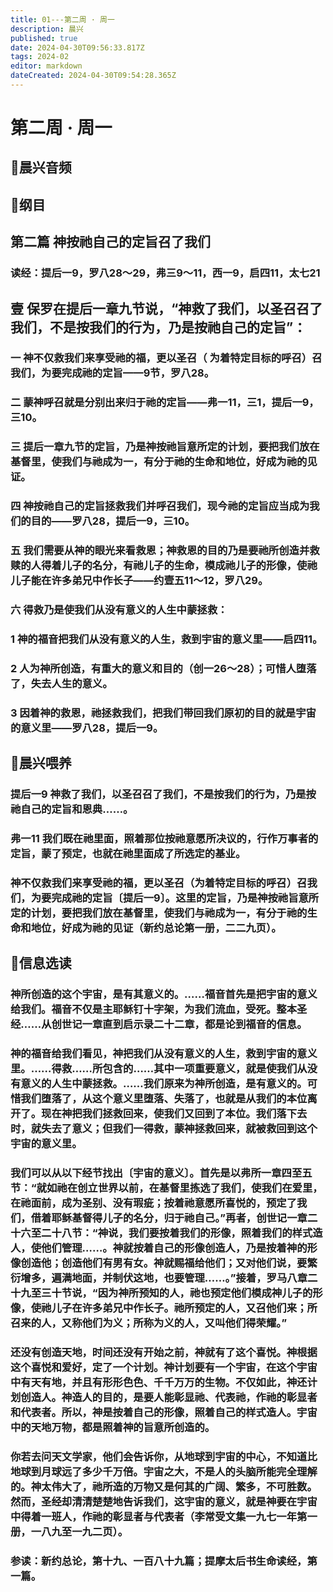 ```yaml
---
title: 01---第二周 · 周一
description: 晨兴
published: true
date: 2024-04-30T09:56:33.817Z
tags: 2024-02
editor: markdown
dateCreated: 2024-04-30T09:54:28.365Z
---
```


# 第二周 · 周一
## 🎵晨兴音频

## 📖纲目
## 第二篇   神按祂自己的定旨召了我们

### 读经：提后一9，罗八28～29，弗三9～11，西一9，启四11，太七21

## 壹   保罗在提后一章九节说，“神救了我们，以圣召召了我们，不是按我们的行为，乃是按祂自己的定旨”：

### 一   神不仅救我们来享受祂的福，更以圣召（ 为着特定目标的呼召）召我们，为要完成祂的定旨——9节，罗八28。

### 二   蒙神呼召就是分别出来归于祂的定旨——弗一11，三1，提后一9，三10。

### 三   提后一章九节的定旨，乃是神按祂旨意所定的计划，要把我们放在基督里，使我们与祂成为一，有分于祂的生命和地位，好成为祂的见证。

### 四   神按祂自己的定旨拯救我们并呼召我们，现今祂的定旨应当成为我们的目的——罗八28，提后一9，三10。

### 五   我们需要从神的眼光来看救恩；神救恩的目的乃是要祂所创造并救赎的人得着儿子的名分，有祂儿子的生命，模成祂儿子的形像，使祂儿子能在许多弟兄中作长子——约壹五11～12，罗八29。

### 六   得救乃是使我们从没有意义的人生中蒙拯救：

### 1   神的福音把我们从没有意义的人生，救到宇宙的意义里——启四11。

### 2   人为神所创造，有重大的意义和目的（创一26～28）；可惜人堕落了，失去人生的意义。

### 3   因着神的救恩，祂拯救我们，把我们带回我们原初的目的就是宇宙的意义里——罗八28，提后一9。

## 📖晨兴喂养

### 提后一9    神救了我们，以圣召召了我们，不是按我们的行为，乃是按祂自己的定旨和恩典……。

### 弗一11    我们既在祂里面，照着那位按祂意愿所决议的，行作万事者的定旨，蒙了预定，也就在祂里面成了所选定的基业。

### 神不仅救我们来享受祂的福，更以圣召（为着特定目标的呼召）召我们，为要完成祂的定旨〔提后一9〕。这里的定旨，乃是神按祂旨意所定的计划，要把我们放在基督里，使我们与祂成为一，有分于祂的生命和地位，好成为祂的见证（新约总论第一册，二二九页）。

## 📖信息选读

### 神所创造的这个宇宙，是有其意义的。……福音首先是把宇宙的意义给我们。福音不仅是主耶稣钉十字架，为我们流血，受死。整本圣经……从创世记一章直到启示录二十二章，都是论到福音的信息。

### 神的福音给我们看见，神把我们从没有意义的人生，救到宇宙的意义里。……得救……所包含的……其中一项重要意义，就是使我们从没有意义的人生中蒙拯救。……我们原来为神所创造，是有意义的。可惜我们堕落了，从这个意义里堕落、失落了，也就是从我们的本位离开了。现在神把我们拯救回来，使我们又回到了本位。我们落下去时，就失去了意义；但我们一得救，蒙神拯救回来，就被救回到这个宇宙的意义里。

### 我们可以从以下经节找出〔宇宙的意义〕。首先是以弗所一章四至五节：“就如祂在创立世界以前，在基督里拣选了我们，使我们在爱里，在祂面前，成为圣别、没有瑕疵；按着祂意愿所喜悦的，预定了我们，借着耶稣基督得儿子的名分，归于祂自己。”再者，创世记一章二十六至二十八节：“神说，我们要按着我们的形像，照着我们的样式造人，使他们管理……。神就按着自己的形像创造人，乃是按着神的形像创造他；创造他们有男有女。神就赐福给他们；又对他们说，要繁衍增多，遍满地面，并制伏这地，也要管理……。”接着，罗马八章二十九至三十节说，“因为神所预知的人，祂也预定他们模成神儿子的形像，使祂儿子在许多弟兄中作长子。祂所预定的人，又召他们来；所召来的人，又称他们为义；所称为义的人，又叫他们得荣耀。”

### 还没有创造天地，时间还没有开始之前，神就有了这个喜悦。神根据这个喜悦和爱好，定了一个计划。神计划要有一个宇宙，在这个宇宙中有天有地，并且有形形色色、千千万万的生物。不仅如此，神还计划创造人。神造人的目的，是要人能彰显祂、代表祂，作祂的彰显者和代表者。所以，神是按着自己的形像，照着自己的样式造人。宇宙中的天地万物，都是照着神的旨意所创造的。

### 你若去问天文学家，他们会告诉你，从地球到宇宙的中心，不知道比地球到月球远了多少千万倍。宇宙之大，不是人的头脑所能完全理解的。神太伟大了，祂所造的万物又是何其的广阔、繁多，不可胜数。然而，圣经却清清楚楚地告诉我们，这宇宙的意义，就是神要在宇宙中得着一班人，作祂的彰显者与代表者（李常受文集一九七一年第一册，一八九至一九二页）。

### 参读：新约总论，第十九、一百八十九篇；提摩太后书生命读经，第一篇。
<!-- Google tag (gtag.js) -->
<script async src="https://www.googletagmanager.com/gtag/js?id=G-1P8709Z16T"></script>
<script>
  window.dataLayer = window.dataLayer || [];
  function gtag(){dataLayer.push(arguments);}
  gtag('js', new Date());

  gtag('config', 'G-1P8709Z16T');
</script>